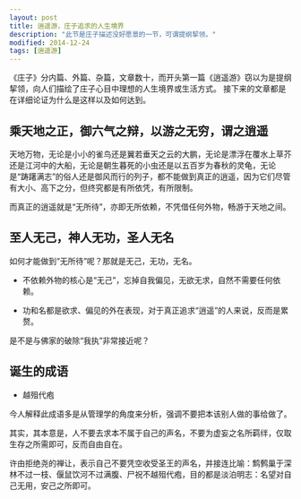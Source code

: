 ```yaml
---
layout: post
title: 逍遥游，庄子追求的人生境界
description: "此节是庄子描述没好愿景的一节，可谓提纲挈领。"
modified: 2014-12-24
tags: [逍遥游]
---
```


《庄子》分内篇、外篇、杂篇，文章数十，而开头第一篇《逍遥游》窃以为是提纲挈领，向人们描绘了庄子心目中理想的人生境界或生活方式。
接下来的文章都是在详细论证为什么是这样以及如何达到。

## 乘天地之正，御六气之辩，以游之无穷，谓之逍遥

天地万物，无论是小小的雀鸟还是翼若垂天之云的大鹏，无论是漂浮在覆水上草芥还是江河中的大船，无论是朝生暮死的小虫还是以五百岁为春秋的灵龟，无论是“踌躇满志”的俗人还是御风而行的列子，都不能做到真正的逍遥，因为它们尽管有大小、高下之分，但终究都是有所依凭，有所限制。

而真正的逍遥就是“无所待”，亦即无所依赖，不凭借任何外物，畅游于天地之间。


## 至人无己，神人无功，圣人无名

如何才能做到“无所待”呢？那就是无己，无功，无名。

* 不依赖外物的核心是“无己”，忘掉自我偏见，无欲无求，自然不需要任何依赖。

* 功和名都是欲求、偏见的外在表现，对于真正追求“逍遥”的人来说，反而是累赘。

是不是与佛家的破除“我执”非常接近呢？


## 诞生的成语

* 越殂代疱

今人解释此成语多是从管理学的角度来分析，强调不要把本该别人做的事给做了。

其实，其本意是，人不要去求本不属于自己的声名，不要为虚妄之名所羁绊，仅取生存之所需即可，反而自由自在。

许由拒绝尧的禅让，表示自己不要凭空收受圣王的声名，并接连比喻：鹪鹩巢于深林不过一枝、偃鼠饮河不过满腹、尸祝不越殂代疱，目的都是淡泊明志：名望对自己无用，安己之所即可。
